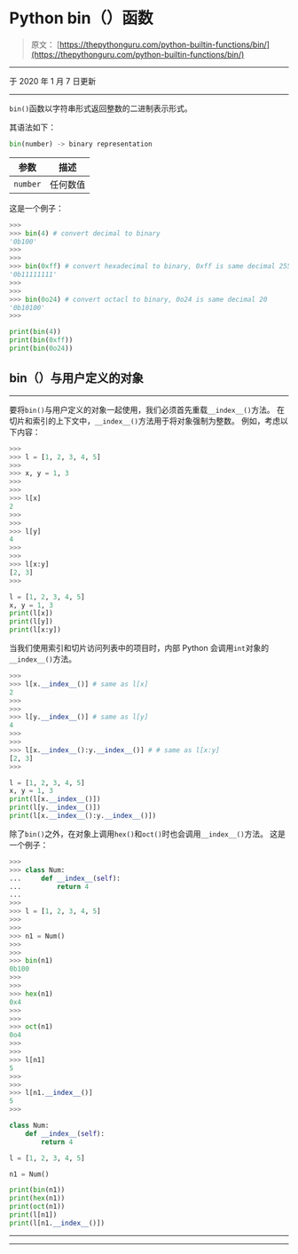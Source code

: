 # Python bin（）函数

> 原文： [https://thepythonguru.com/python-builtin-functions/bin/](https://thepythonguru.com/python-builtin-functions/bin/)

* * *

于 2020 年 1 月 7 日更新

* * *

`bin()`函数以字符串形式返回整数的二进制表示形式。

其语法如下：

```py
bin(number) -> binary representation

```

| 参数 | 描述 |
| --- | --- |
| `number` | 任何数值 |

这是一个例子：

```py
>>> 
>>> bin(4) # convert decimal to binary
'0b100'
>>> 
>>> 
>>> bin(0xff) # convert hexadecimal to binary, 0xff is same decimal 255
'0b11111111'
>>> 
>>> 
>>> bin(0o24) # convert octacl to binary, 0o24 is same decimal 20
'0b10100'
>>>

```

```py
print(bin(4))
print(bin(0xff))
print(bin(0o24)) 
```

## bin（）与用户定义的对象

* * *

要将`bin()`与用户定义的对象一起使用，我们必须首先重载`__index__()`方法。 在切片和索引的上下文中，`__index__()`方法用于将对象强制为整数。 例如，考虑以下内容：

```py
>>>
>>> l = [1, 2, 3, 4, 5]
>>>
>>> x, y = 1, 3
>>>
>>>
>>> l[x]
2
>>> 
>>>
>>> l[y]
4
>>> 
>>>
>>> l[x:y]
[2, 3]
>>>

```

```py
l = [1, 2, 3, 4, 5]
x, y = 1, 3
print(l[x])
print(l[y])
print(l[x:y]) 
```

当我们使用索引和切片访问列表中的项目时，内部 Python 会调用`int`对象的`__index__()`方法。

```py
>>> 
>>> l[x.__index__()] # same as l[x]
2
>>> 
>>>
>>> l[y.__index__()] # same as l[y]
4
>>> 
>>> 
>>> l[x.__index__():y.__index__()] # # same as l[x:y]
[2, 3]
>>>

```

```py
l = [1, 2, 3, 4, 5]
x, y = 1, 3
print(l[x.__index__()])
print(l[y.__index__()])
print(l[x.__index__():y.__index__()]) 
```

除了`bin()`之外，在对象上调用`hex()`和`oct()`时也会调用`__index__()`方法。 这是一个例子：

```py
>>>
>>> class Num:
...     def __index__(self):
...         return 4
... 
>>>
>>> l = [1, 2, 3, 4, 5]
>>>
>>> 
>>> n1 = Num()
>>>
>>> 
>>> bin(n1)
0b100
>>>
>>> 
>>> hex(n1)
0x4
>>> 
>>> 
>>> oct(n1)
0o4
>>> 
>>> 
>>> l[n1]
5
>>> 
>>> 
>>> l[n1.__index__()]
5
>>>

```

```py
class Num:
    def __index__(self):
        return 4

l = [1, 2, 3, 4, 5]

n1 = Num()

print(bin(n1))
print(hex(n1))
print(oct(n1))
print(l[n1])
print(l[n1.__index__()]) 
```

* * *

* * *
